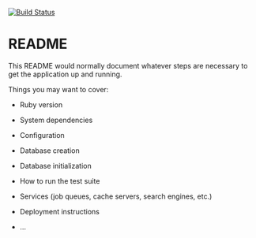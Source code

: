 [![Build Status](https://travis-ci.com/vdv73rus/task_manager.svg?branch=master)](https://travis-ci.com/vdv73rus/task_manager)

# README

This README would normally document whatever steps are necessary to get the
application up and running.

Things you may want to cover:

* Ruby version

* System dependencies

* Configuration

* Database creation

* Database initialization

* How to run the test suite

* Services (job queues, cache servers, search engines, etc.)

* Deployment instructions

* ...
